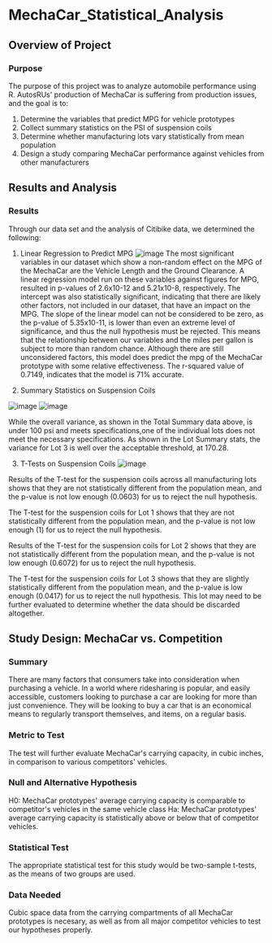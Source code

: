 # MechaCar_Statistical_Analysis
## Overview of Project
### Purpose
The purpose of this project was to analyze automobile performance using R. AutosRUs' production of MechaCar is suffering from production issues, and the goal is to:
1. Determine the variables that predict MPG for vehicle prototypes
2. Collect summary statistics on the PSI of suspension coils
3. Determine whether manufacturing lots vary statistically from mean population
4. Design a study comparing MechaCar performance against vehicles from other manufacturers

## Results and Analysis
### Results
Through our data set and the analysis of Citibike data, we determined the following:
 1. Linear Regression to Predict MPG
 ![image](https://user-images.githubusercontent.com/109991916/203135794-34220340-1d53-441d-a1d5-a13f3045b8fb.png)
The most significant variables in our dataset which show a non-random effect on the MPG of the MechaCar are the Vehicle Length and the Ground Clearance. A linear regression model run on these variables against figures for MPG, resulted in p-values of 2.6x10-12 and 5.21x10-8, respectively. The intercept was also statistically significant, indicating that there are likely other factors, not included in our dataset, that have an impact on the MPG.
The slope of the linear model can not be considered to be zero, as the p-value of 5.35x10-11, is lower than even an extreme level of significance, and thus the null hypothesis must be rejected. This means that the relationship between our variables and the miles per gallon is subject to more than random chance.
Although there are still unconsidered factors, this model does predict the mpg of the MechaCar prototype with some relative effectiveness. The r-squared value of 0.7149, indicates that the model is 71% accurate.


2. Summary Statistics on Suspension Coils

![image](https://user-images.githubusercontent.com/109991916/203139440-f2efd4ea-32ed-4828-ac01-229093bb2fb4.png)
![image](https://user-images.githubusercontent.com/109991916/203139655-a95ce09f-3d93-4304-97fe-d513bce9eb6c.png)

While the overall variance, as shown in the Total Summary data above, is under 100 psi and meets specifications,one of the individual lots does not meet the necessary specifications. As shown in the Lot Summary stats, the variance for Lot 3 is well over the acceptable threshold, at 170.28.
 
3. T-Tests on Suspension Coils
![image](https://user-images.githubusercontent.com/109991916/203141564-6dc31ceb-5ac2-412b-b0ae-d8bad77c03a2.png)

Results of the T-test for the suspension coils across all manufacturing lots shows that they are not statistically different from the population mean, and the p-value is not low enough (0.0603) for us to reject the null hypothesis.

The T-test for the suspension coils for Lot 1 shows that they are not statistically different from the population mean, and the p-value is not low enough (1) for us to reject the null hypothesis.

Results of the T-test for the suspension coils for Lot 2 shows that they are not statistically different from the population mean, and the p-value is not low enough (0.6072) for us to reject the null hypothesis.

The T-test for the suspension coils for Lot 3 shows that they are slightly statistically different from the population mean, and the p-value is low enough (0.0417) for us to reject the null hypothesis. This lot may need to be further evaluated to determine whether the data should be discarded altogether.


## Study Design: MechaCar vs. Competition
### Summary
There are many factors that consumers take into consideration when purchasing a vehicle. In a world where ridesharing is popular, and easily accessible, customers looking to purchase a car are looking for more than just convenience. They will be looking to buy a car that is an economical means to regularly transport themselves, and items, on a regular basis.

### Metric to Test
The test will further evaluate MechaCar's carrying capacity, in cubic inches, in comparison to various competitors' vehicles.

### Null and Alternative Hypothesis
H0: MechaCar prototypes' average carrying capacity is comparable to competitor's vehicles in the same vehicle class Ha: MechaCar prototypes' average carrying capacity is statistically above or below that of competitor vehicles.

### Statistical Test
The appropriate statistical test for this study would be two-sample t-tests, as the means of two groups are used.

### Data Needed
Cubic space data from the carrying compartments of all MechaCar prototypes is necesary, as well as from all major competitor vehicles to test our hypotheses properly.
